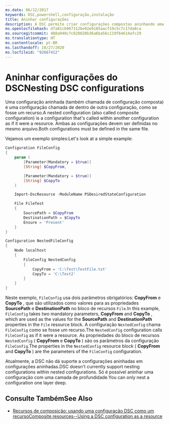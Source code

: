 ```yaml
---
ms.date: 06/12/2017
keywords: DSC,powershell,configuração,instalação
title: Aninhar configurações
description: A DSC permite criar configurações compostas aninhando uma configuração dentro de outra.
ms.openlocfilehash: d7a81cb9673126e92e9185aacf19c5c7c17da8ca
ms.sourcegitcommit: 488a940c7c828820b36a6ba56c119f64614afc29
ms.translationtype: HT
ms.contentlocale: pt-BR
ms.lasthandoff: 10/27/2020
ms.locfileid: "92667412"
---
```

# <a name="nesting-dsc-configurations"></a><span data-ttu-id="ea2dc-104">Aninhar configurações do DSC</span><span class="sxs-lookup"><span data-stu-id="ea2dc-104">Nesting DSC configurations</span></span>

<span data-ttu-id="ea2dc-105">Uma configuração aninhada (também chamada de configuração composta) é uma configuração chamada de dentro de outra configuração, como se fosse um recurso.</span><span class="sxs-lookup"><span data-stu-id="ea2dc-105">A nested configuration (also called composite configuration) is a configuration that's called within another configuration as if it were a resource.</span></span> <span data-ttu-id="ea2dc-106">Ambas as configurações devem ser definidas no mesmo arquivo.</span><span class="sxs-lookup"><span data-stu-id="ea2dc-106">Both configurations must be defined in the same file.</span></span>

<span data-ttu-id="ea2dc-107">Vejamos um exemplo simples:</span><span class="sxs-lookup"><span data-stu-id="ea2dc-107">Let's look at a simple example:</span></span>

```powershell
Configuration FileConfig
{
    param (
        [Parameter(Mandatory = $true)]
        [String] $CopyFrom,

        [Parameter(Mandatory = $true)]
        [String] $CopyTo
    )

    Import-DscResource -ModuleName PSDesiredStateConfiguration

    File FileTest
    {
        SourcePath = $CopyFrom
        DestinationPath = $CopyTo
        Ensure = 'Present'
    }
}

Configuration NestedFileConfig
{
    Node localhost
    {
        FileConfig NestedConfig
        {
            CopyFrom = 'C:\Test\TestFile.txt'
            CopyTo = 'C:\Test2'
        }
    }
}
```

<span data-ttu-id="ea2dc-108">Neste exemplo, `FileConfig` usa dois parâmetros obrigatórios: **CopyFrom** e **CopyTo** , que são utilizados como valores para as propriedades **SourcePath** e **DestinationPath** no bloco de recursos `File`.</span><span class="sxs-lookup"><span data-stu-id="ea2dc-108">In this example, `FileConfig` takes two mandatory parameters, **CopyFrom** and **CopyTo** , which are used as the values for the **SourcePath** and **DestinationPath** properties in the `File` resource block.</span></span> <span data-ttu-id="ea2dc-109">A configuração `NestedConfig` chama `FileConfig` como se fosse um recurso.</span><span class="sxs-lookup"><span data-stu-id="ea2dc-109">The `NestedConfig` configuration calls `FileConfig` as if it were a resource.</span></span> <span data-ttu-id="ea2dc-110">As propriedades do bloco de recursos `NestedConfig` ( **CopyFrom** e **CopyTo** ) são os parâmetros da configuração `FileConfig`.</span><span class="sxs-lookup"><span data-stu-id="ea2dc-110">The properties in the `NestedConfig` resource block ( **CopyFrom** and **CopyTo** ) are the parameters of the `FileConfig` configuration.</span></span>

<span data-ttu-id="ea2dc-111">Atualmente, a DSC não dá suporte a configurações aninhadas em configurações aninhadas.</span><span class="sxs-lookup"><span data-stu-id="ea2dc-111">DSC doesn't currently support nesting configurations within nested configurations.</span></span> <span data-ttu-id="ea2dc-112">Só é possível aninhar uma configuração com uma camada de profundidade.</span><span class="sxs-lookup"><span data-stu-id="ea2dc-112">You can only nest a configuration one layer deep.</span></span>

## <a name="see-also"></a><span data-ttu-id="ea2dc-113">Consulte Também</span><span class="sxs-lookup"><span data-stu-id="ea2dc-113">See Also</span></span>

- [<span data-ttu-id="ea2dc-114">Recursos de composição: usando uma configuração DSC como um recurso</span><span class="sxs-lookup"><span data-stu-id="ea2dc-114">Composite resources--Using a DSC configuration as a resource</span></span>](../resources/authoringResourceComposite.md)
